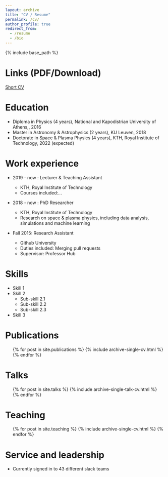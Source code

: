 ```yaml
---
layout: archive
title: "CV / Resume"
permalink: /cv/
author_profile: true
redirect_from:
  - /resume
  - /bio
---
```


{% include base_path %}

Links (PDF/Download)
======
[Short CV](http://savvasraptis.github.io/files/cv/ShortCV.pdf)

Education
======
* Diploma in Physics (4 years), National and Kapodistrian University of Athens,, 2016
* Master in Astronomy & Astrophysics (2 years), KU Leuven, 2018
* Doctorate in Space & Plasma Physics (4 years), KTH, Royal Institute of Technology, 2022 (expected)

Work experience
======
* 2019 - now : Lecturer & Teaching Assistant
  * KTH, Royal Institute of Technology
  * Courses included:...

* 2018 - now : PhD Researcher
  * KTH, Royal Institute of Technology
  * Research on space & plasma physics, including data analysis, simulations and machine learning

* Fall 2015: Research Assistant
  * Github University
  * Duties included: Merging pull requests
  * Supervisor: Professor Hub

Skills
======
* Skill 1
* Skill 2
  * Sub-skill 2.1
  * Sub-skill 2.2
  * Sub-skill 2.3
* Skill 3

Publications
======
  <ul>{% for post in site.publications %}
    {% include archive-single-cv.html %}
  {% endfor %}</ul>

Talks
======
  <ul>{% for post in site.talks %}
    {% include archive-single-talk-cv.html %}
  {% endfor %}</ul>

Teaching
======
  <ul>{% for post in site.teaching %}
    {% include archive-single-cv.html %}
  {% endfor %}</ul>

Service and leadership
======
* Currently signed in to 43 different slack teams
